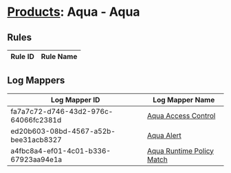# [Products](README.md): Aqua - Aqua

## Rules

|Rule ID|Rule Name|
|----|----|


## Log Mappers

|Log Mapper ID|Log Mapper Name|
|----|----|
|fa7a7c72-d746-43d2-976c-64066fc2381d|[Aqua Access Control](../mappings/fa7a7c72-d746-43d2-976c-64066fc2381d.md)|
|ed20b603-08bd-4567-a52b-bee31acb8327|[Aqua Alert](../mappings/ed20b603-08bd-4567-a52b-bee31acb8327.md)|
|a4fbc8a4-ef01-4c01-b336-67923aa94e1a|[Aqua Runtime Policy Match](../mappings/a4fbc8a4-ef01-4c01-b336-67923aa94e1a.md)|


